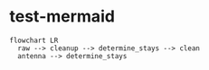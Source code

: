 # test-mermaid


```mermaid
flowchart LR
  raw --> cleanup --> determine_stays --> clean
  antenna --> determine_stays
```
